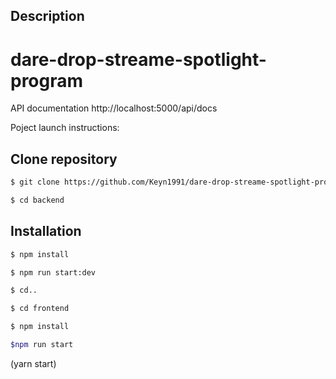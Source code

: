 ## Description

# dare-drop-streame-spotlight-program

API documentation
http://localhost:5000/api/docs

Poject launch instructions:
## Clone repository
```bash
$ git clone https://github.com/Keyn1991/dare-drop-streame-spotlight-program
```
```bash
$ cd backend
```
## Installation

```bash
$ npm install
```
```bash
$ npm run start:dev
```
```bash
$ cd..
```

```bash
$ cd frontend 
```
```bash
$ npm install
```
```bash
$npm run start
```
(yarn start)
